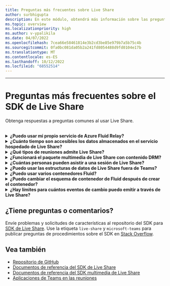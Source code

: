```yaml
---
title: Preguntas más frecuentes sobre Live Share
author: surbhigupta
description: En este módulo, obtendrá más información sobre las preguntas más frecuentes de Live Share.
ms.topic: overview
ms.localizationpriority: high
ms.author: v-ypalikila
ms.date: 04/07/2022
ms.openlocfilehash: 7cea66e58461814e3b2cd3be85e979b7a5b75c4b
ms.sourcegitcommit: 0fa0bc081da05b2a241fd8054488d9fd0104e17b
ms.translationtype: MT
ms.contentlocale: es-ES
ms.lasthandoff: 10/12/2022
ms.locfileid: "68552514"
---
```

---

# <a name="live-share-sdk-faq"></a>Preguntas más frecuentes sobre el SDK de Live Share

Obtenga respuestas a preguntas comunes al usar Live Share.<br>

<br>

<details>

<summary><b>¿Puedo usar mi propio servicio de Azure Fluid Relay?</b></summary>

Sí. Al inicializar Live Share, puede definir su propio `AzureConnectionConfig`. Live Share asocia los contenedores que crea con reuniones, pero deberá implementar la `ITokenProvider` interfaz para firmar tokens para los contenedores. Por ejemplo, puede usar un elemento proporcionado `AzureFunctionTokenProvider`, que usa una función en la nube de Azure para solicitar un token de acceso desde un servidor.

Aunque a la mayoría le parece beneficioso usar nuestro servicio hospedado gratuito, es posible que todavía haya ocasiones en las que sea beneficioso usar su propio servicio De Azure Fluid Relay para la aplicación Live Share. Considere la posibilidad de usar una conexión de servicio AFR personalizada si:

* Requerir almacenamiento de datos en contenedores Fluid más allá de la duración de una reunión.
* Transmitir datos confidenciales a través del servicio que requiere una directiva de seguridad personalizada.
* Desarrolle características a través de Fluid Framework, por ejemplo, `SharedMap`, para la aplicación fuera de Teams.

Para obtener más información, consulte [cómo guiar](./teams-live-share-how-to/how-to-custom-azure-fluid-relay.md) o visitar la [documentación de Azure Fluid Relay](/azure/azure-fluid-relay/).

<br>

</details>

<details>

<summary><b>¿Cuánto tiempo son accesibles los datos almacenados en el servicio hospedado de Live Share?</b></summary>

Los datos enviados o almacenados a través de contenedores de Fluid creados por el servicio Azure Fluid Relay hospedado de Live Share son accesibles durante 24 horas. Si quiere conservar los datos más allá de 24 horas, puede reemplazar nuestro servicio Azure Fluid Relay hospedado por el suyo propio. Como alternativa, puede usar su propio proveedor de almacenamiento en paralelo al servicio hospedado de Live Share.

<br>

</details>

<details>

<summary><b>¿Qué tipos de reuniones admite Live Share?</b></summary>

Se admiten reuniones programadas, llamadas uno a uno, llamadas grupales y reuniones ahora. Las reuniones de canal aún no se admiten.

<br>

</details>

<details>

<summary><b>¿Funcionará el paquete multimedia de Live Share con contenido DRM?</b></summary>

No. Actualmente, Teams no admite medios cifrados para aplicaciones de tabulación en el escritorio. Se admiten clientes de Chrome, Edge y móviles. Para obtener más información, puede [realizar un seguimiento del problema aquí](https://github.com/microsoft/live-share-sdk/issues/14).

<br>

</details>

<details>
<summary><b>¿Cuántas personas pueden asistir a una sesión de Live Share?</b></summary>

Actualmente, Live Share admite un máximo de 100 asistentes por sesión. Si esto es algo que le interesa, puede [iniciar una discusión aquí](https://github.com/microsoft/live-share-sdk/discussions).

<br>

</details>

<details>
<summary><b>¿Puedo usar las estructuras de datos de Live Share fuera de Teams?</b></summary>

Actualmente, los paquetes de Live Share requieren que el SDK de cliente de Teams funcione correctamente. Las características de `@microsoft/live-share` o `@microsoft/live-share-media` no funcionarán fuera de Microsoft Teams. Si esto es algo que le interesa, puede [iniciar una discusión aquí](https://github.com/microsoft/live-share-sdk/discussions).

<br>

</details>

<details>
<summary><b>¿Puedo usar varios contenedores Fluid?</b></summary>

Actualmente, Live Share solo admite tener un contenedor con nuestro servicio Azure Fluid Relay proporcionado. Sin embargo, es posible usar un contenedor de Live Share y un contenedor creado por su propia instancia de Azure Fluid Relay.

<br>

</details>

<details>
<summary><b>¿Puedo cambiar el esquema de contenedor de Fluid después de crear el contenedor?</b></summary>

Actualmente, Live Share no admite la adición de nuevos `initialObjects` elementos a Fluid `ContainerSchema` después de crear o unirse a un contenedor. Dado que las sesiones de Live Share son de corta duración, suele ser un problema durante el desarrollo después de agregar nuevas características a la aplicación.

> [!NOTE]
> Si usa la `dynamicObjectTypes` propiedad en `ContainerSchema`, puede agregar nuevos tipos en cualquier momento. Si más adelante quita tipos del esquema, se producirá un error en las instancias de DDS existentes de esos tipos.

Para corregir los errores resultantes de los cambios en al realizar pruebas localmente en el explorador, quite el identificador de contenedor con hash de la dirección URL y vuelva a `initialObjects` cargar la página. Si va a realizar pruebas en una reunión de Teams, inicie una nueva reunión e inténtelo de nuevo.

Si planea actualizar la aplicación con frecuencia con instancias nuevas o `LiveObject` nuevas`SharedObject`, debe tener en cuenta cómo implementar nuevos cambios de esquema en producción. Aunque el riesgo real es relativamente bajo y de corta duración, puede haber sesiones activas en el momento de implementar el cambio. Los usuarios existentes en la sesión no deben verse afectados, pero los usuarios que se unan a esa sesión después de implementar un cambio importante pueden tener problemas para conectarse a la sesión. Para mitigar esto, puede considerar algunas de las siguientes soluciones:

* Implemente los cambios de esquema para la aplicación web fuera del horario comercial normal.
* Use `dynamicObjectTypes` para los cambios realizados en el esquema, en lugar de cambiar `initialObjects`.

> [!NOTE]
> Live Share no admite actualmente el control de `ContainerSchema`versiones de , ni tiene ninguna API dedicada a las migraciones.

<br>

</details>

<details>
<summary><b>¿Hay límites para cuántos eventos de cambio puedo emitir a través de Live Share?</b></summary>

Mientras Live Share está en versión preliminar, no se aplica ningún límite a los eventos emitidos a través de Live Share. Para obtener un rendimiento óptimo, debe eliminar los cambios emitidos a través `SharedObject` de instancias o `LiveObject` a un mensaje cada 50 milisegundos o más. Esto es especialmente importante al enviar cambios basados en coordenadas táctiles o de mouse, como al sincronizar posiciones de cursor, entrada manuscrita y arrastrar objetos alrededor de una página.

<br>

</details>

## <a name="have-more-questions-or-feedback"></a>¿Tiene preguntas o comentarios?

Envíe problemas y solicitudes de características al repositorio del SDK para [SDK de Live Share](https://github.com/microsoft/live-share-sdk). Use la etiqueta `live-share` y `microsoft-teams` para publicar preguntas de procedimientos sobre el SDK en [Stack Overflow](https://stackoverflow.com/questions/tagged/live-share+microsoft-teams).

## <a name="see-also"></a>Vea también

* [Repositorio de GitHub](https://github.com/microsoft/live-share-sdk)
* [Documentos de referencia del SDK de Live Share](/javascript/api/@microsoft/live-share/)
* [Documentos de referencia del SDK multimedia de Live Share](/javascript/api/@microsoft/live-share-media/)
* [Aplicaciones de Teams en las reuniones](teams-apps-in-meetings.md)
